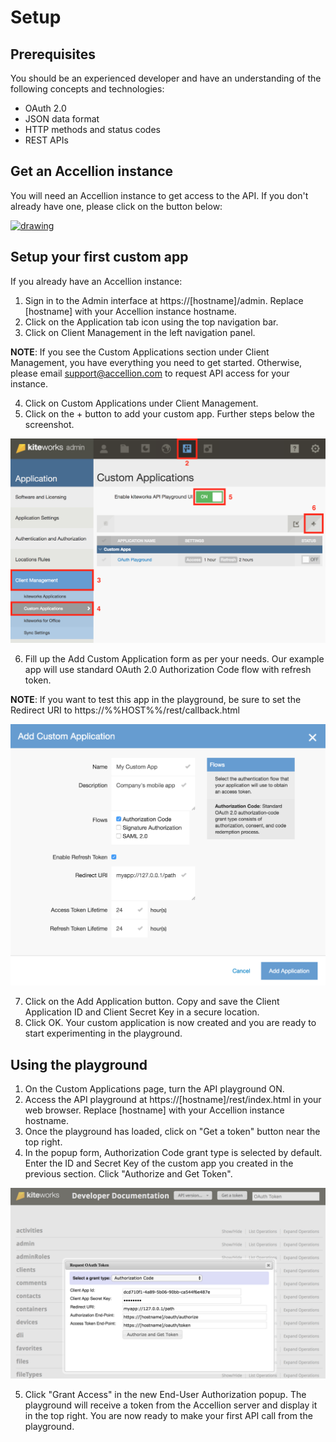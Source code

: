 # Setup

## Prerequisites
You should be an experienced developer and have an understanding of the following concepts and technologies:

* OAuth 2.0
* JSON data format
* HTTP methods and status codes
* REST APIs

## Get an Accellion instance
You will need an Accellion instance to get access to the API. If you don't already have one, please click on the button below:

<a href="https://info.accellion.com/demo-request?ref=api-guide-setup" target="_blank"><img src="images/get-a-demo.png" alt="drawing" width="90px"/></a>

## Setup your first custom app
If you already have an Accellion instance:

1. Sign in to the Admin interface at https://[hostname]/admin. Replace [hostname] with your Accellion instance hostname.
2. Click on the Application tab icon using the top navigation bar.
3. Click on Client Management in the left navigation panel.

 **NOTE**: If you see the Custom Applications section under Client Management, you have everything you need to get started. Otherwise, please email <support@accellion.com> to request API access for your instance.
 
4. Click on Custom Applications under Client Management.
5. Click on the + button to add your custom app. Further steps below the screenshot.
 
 ![](../images/navigation-custom-apps.png)
 
6. Fill up the Add Custom Application form as per your needs. Our example app will use standard OAuth 2.0 Authorization Code flow with refresh token. 

 **NOTE**: If you want to test this app in the playground, be sure to set the Redirect URI to https://%%HOST%%/rest/callback.html
 
 ![](../images/custom-app-form.png)
 
7. Click on the Add Application button. Copy and save the Client Application ID and Client Secret Key in a secure location.
8. Click OK. Your custom application is now created and you are ready to start experimenting in the playground.

## Using the playground
1. On the Custom Applications page, turn the API playground ON.
2. Access the API playground at https://[hostname]/rest/index.html in your web browser. Replace [hostname] with your Accellion instance hostname.
3. Once the playground has loaded, click on "Get a token" button near the top right.
4. In the popup form, Authorization Code grant type is selected by default. Enter the ID and Secret Key of the custom app you created in the previous section. Click "Authorize and Get Token".
 
 ![](../images/playground-get-token.png)
 
5. Click "Grant Access" in the new End-User Authorization popup. The playground will receive a token from the Accellion server and display it in the top right. You are now ready to make your first API call from the playground.
